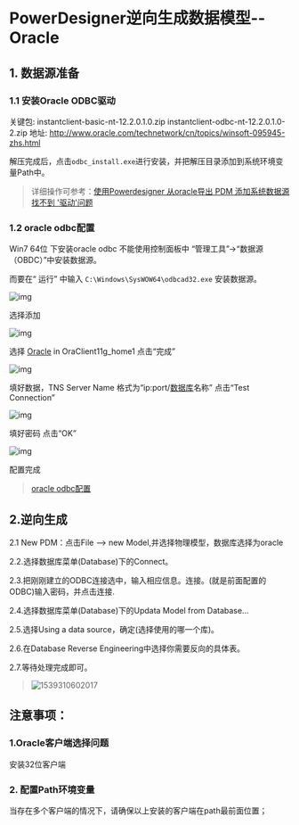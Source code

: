 # PowerDesigner逆向生成数据模型--Oracle

## 1. 数据源准备

### 1.1 安装Oracle ODBC驱动 

关键包: 
instantclient-basic-nt-12.2.0.1.0.zip 
instantclient-odbc-nt-12.2.0.1.0-2.zip 
地址: http://www.oracle.com/technetwork/cn/topics/winsoft-095945-zhs.html

解压完成后，点击`odbc_install.exe`进行安装，并把解压目录添加到系统环境变量Path中。

> 详细操作可参考：[使用Powerdesigner 从oracle导出 PDM 添加系统数据源 找不到 '驱动'问题](https://blog.csdn.net/jv_csjh/article/details/79281460)



### 1.2 oracle odbc配置

Win7 64位 下安装oracle odbc 不能使用控制面板中 “管理工具”->“数据源（OBDC）”中安装数据源。

而要在“ 运行” 中输入  `C:\Windows\SysWOW64\odbcad32.exe`  安装数据源。

![img](http://up.2cto.com/2013/0520/20130520110650974.png)

选择添加 

![img](http://up.2cto.com/2013/0520/20130520110754604.png)

选择 [Oracle](https://www.2cto.com/database/Oracle/)  in OraClient11g_home1  点击“完成”

![img](http://up.2cto.com/2013/0520/20130520110803867.png)

填好数据，TNS Server Name 格式为“ip:port/[数据库](https://www.2cto.com/database/)名称” 点击“Test Connection”

![img](http://up.2cto.com/2013/0520/20130520110815491.png)

填好密码 点击“OK”

![img](http://up.2cto.com/2013/0520/20130520110835219.png)

配置完成

> [oracle odbc配置](https://www.2cto.com/database/201305/212209.html)

## 2.逆向生成

2.1 New PDM：点击File --> new Model,并选择物理模型，数据库选择为oracle

2.2.选择数据库菜单(Database)下的Connect。

2.3.把刚刚建立的ODBC连接选中，输入相应信息。连接。(就是前面配置的ODBC)输入密码，并点击连接.

2.4.选择数据库菜单(Database)下的Updata Model from Database...

2.5.选择Using a data source，确定(选择使用的哪一个库)。

2.6.在Database Reverse Engineering中选择你需要反向的具体表。

2.7.等待处理完成即可。

> ![1539310602017](../PowerBuilder/assets/1539310602017.png)

## 注意事项：

### 1.Oracle客户端选择问题

 安装32位客户端

### 2. 配置Path环境变量

当存在多个客户端的情况下，请确保以上安装的客户端在path最前面位置；